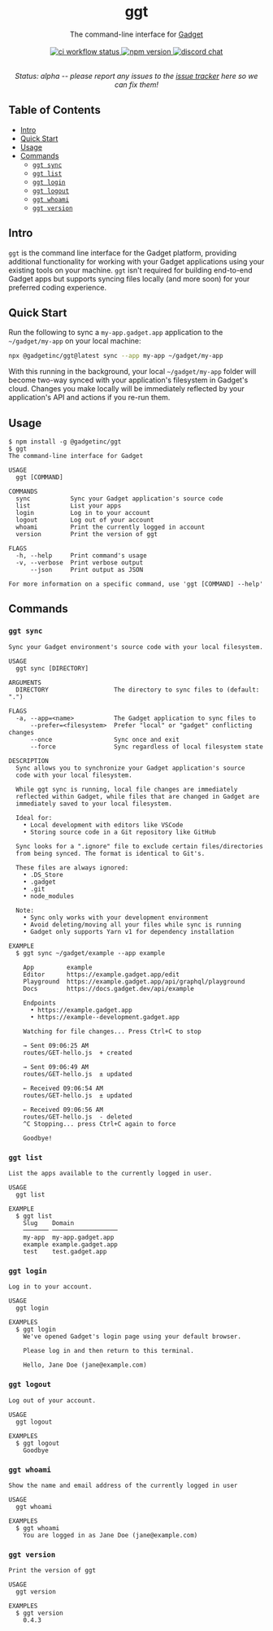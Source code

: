 <div align="center">
  <h1>ggt</h1>
  The command-line interface for <a href="https://gadget.dev">Gadget</a>

<br>
<br>

<a href="https://github.com/gadget-inc/ggt/actions/workflows/ci.yml?query=branch%3Amain">
  <img alt="ci workflow status" src="https://img.shields.io/github/actions/workflow/status/gadget-inc/ggt/ci.yml?branch=main&label=ci">
</a>
<a href="https://www.npmjs.com/package/@gadgetinc/ggt">
  <img alt="npm version" src="https://img.shields.io/npm/v/@gadgetinc/ggt">
</a>
<a href="https://discord.gg/nAfNKMdwKh">
  <img alt="discord chat" src="https://img.shields.io/discord/836317518595096598">
</a>

<br>
<br>

<i>Status: alpha -- please report any issues to the [issue tracker](https://github.com/gadget-inc/ggt/issues?q=is%3Aissue+is%3Aopen) here so we can fix them!</i>

</div>

## Table of Contents

- [Intro](#intro)
- [Quick Start](#quick-start)
- [Usage](#usage)
- [Commands](#commands)
  - [`ggt sync`](#ggt-sync)
  - [`ggt list`](#ggt-list)
  - [`ggt login`](#ggt-login)
  - [`ggt logout`](#ggt-logout)
  - [`ggt whoami`](#ggt-whoami)
  - [`ggt version`](#ggt-version)

## Intro

`ggt` is the command line interface for the Gadget platform, providing additional functionality for working with your Gadget applications using your existing tools on your machine. `ggt` isn't required for building end-to-end Gadget apps but supports syncing files locally (and more soon) for your preferred coding experience.

## Quick Start

Run the following to sync a `my-app.gadget.app` application to the `~/gadget/my-app` on your local machine:

```sh
npx @gadgetinc/ggt@latest sync --app my-app ~/gadget/my-app
```

With this running in the background, your local `~/gadget/my-app` folder will become two-way synced with your application's filesystem in Gadget's cloud. Changes you make locally will be immediately reflected by your application's API and actions if you re-run them.

## Usage

```sh-session
$ npm install -g @gadgetinc/ggt
$ ggt
The command-line interface for Gadget

USAGE
  ggt [COMMAND]

COMMANDS
  sync           Sync your Gadget application's source code
  list           List your apps
  login          Log in to your account
  logout         Log out of your account
  whoami         Print the currently logged in account
  version        Print the version of ggt

FLAGS
  -h, --help     Print command's usage
  -v, --verbose  Print verbose output
      --json     Print output as JSON

For more information on a specific command, use 'ggt [COMMAND] --help'
```

## Commands

### `ggt sync`

```
Sync your Gadget environment's source code with your local filesystem.

USAGE
  ggt sync [DIRECTORY]

ARGUMENTS
  DIRECTORY                  The directory to sync files to (default: ".")

FLAGS
  -a, --app=<name>           The Gadget application to sync files to
      --prefer=<filesystem>  Prefer "local" or "gadget" conflicting changes
      --once                 Sync once and exit
      --force                Sync regardless of local filesystem state

DESCRIPTION
  Sync allows you to synchronize your Gadget application's source
  code with your local filesystem.

  While ggt sync is running, local file changes are immediately
  reflected within Gadget, while files that are changed in Gadget are
  immediately saved to your local filesystem.

  Ideal for:
    • Local development with editors like VSCode
    • Storing source code in a Git repository like GitHub

  Sync looks for a ".ignore" file to exclude certain files/directories
  from being synced. The format is identical to Git's.

  These files are always ignored:
    • .DS_Store
    • .gadget
    • .git
    • node_modules

  Note:
    • Sync only works with your development environment
    • Avoid deleting/moving all your files while sync is running
    • Gadget only supports Yarn v1 for dependency installation

EXAMPLE
  $ ggt sync ~/gadget/example --app example

    App         example
    Editor      https://example.gadget.app/edit
    Playground  https://example.gadget.app/api/graphql/playground
    Docs        https://docs.gadget.dev/api/example

    Endpoints
      • https://example.gadget.app
      • https://example--development.gadget.app

    Watching for file changes... Press Ctrl+C to stop

    → Sent 09:06:25 AM
    routes/GET-hello.js  + created

    → Sent 09:06:49 AM
    routes/GET-hello.js  ± updated

    ← Received 09:06:54 AM
    routes/GET-hello.js  ± updated

    ← Received 09:06:56 AM
    routes/GET-hello.js  - deleted
    ^C Stopping... press Ctrl+C again to force

    Goodbye!
```

### `ggt list`

```
List the apps available to the currently logged in user.

USAGE
  ggt list

EXAMPLE
  $ ggt list
    Slug    Domain
    ─────── ──────────────────
    my-app  my-app.gadget.app
    example example.gadget.app
    test    test.gadget.app
```

### `ggt login`

```
Log in to your account.

USAGE
  ggt login

EXAMPLES
  $ ggt login
    We've opened Gadget's login page using your default browser.

    Please log in and then return to this terminal.

    Hello, Jane Doe (jane@example.com)
```

### `ggt logout`

```
Log out of your account.

USAGE
  ggt logout

EXAMPLES
  $ ggt logout
    Goodbye
```

### `ggt whoami`

```
Show the name and email address of the currently logged in user

USAGE
  ggt whoami

EXAMPLES
  $ ggt whoami
    You are logged in as Jane Doe (jane@example.com)
```

### `ggt version`

```
Print the version of ggt

USAGE
  ggt version

EXAMPLES
  $ ggt version
    0.4.3
```
